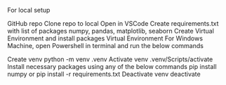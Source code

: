 For local setup

GitHub repo
Clone repo to local
Open in VSCode
Create requirements.txt with list of packages numpy, pandas, matplotlib, seaborn
Create Virtual Environment and install packages
Virtual Environment
For Windows Machine, open Powershell in terminal and run the below commands

Create venv
python -m venv .venv
Activate venv
.venv/Scripts/activate
Install necessary packages using any of the below commands
pip install numpy 
or
pip install -r requirements.txt
Deactivate venv
deactivate